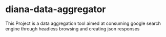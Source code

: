 # diana-data-aggregator
This Project is a data aggregation tool aimed at consuming google search engine through headless browsing and creating json responses 
